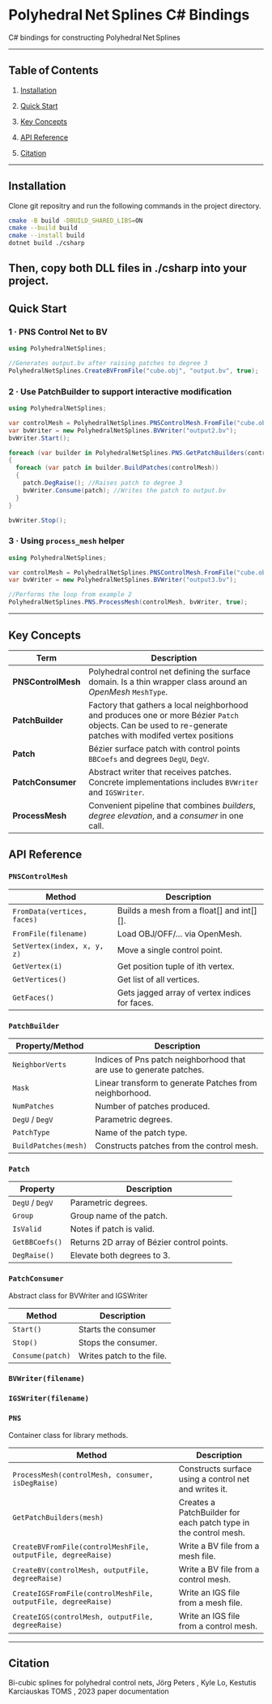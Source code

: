 # Polyhedral Net Splines C# Bindings

C# bindings for constructing Polyhedral Net Splines

---

## Table of Contents

1.  [Installation](#installation)

2.  [Quick Start](#quick-start)

3.  [Key Concepts](#key-concepts)

4.  [API Reference](#api-reference)

5.  [Citation](#citation)

---

## Installation

Clone git repositry and run the following commands in the project directory.
```bash
cmake -B build -DBUILD_SHARED_LIBS=ON
cmake --build build
cmake --install build
dotnet build ./csharp
```
Then, copy both DLL files in ./csharp into your project.
---

## Quick Start

### 1 · PNS Control Net to BV

```cs
using PolyhedralNetSplines;

//Generates output.bv after raising patches to degree 3
PolyhedralNetSplines.CreateBVFromFile("cube.obj", "output.bv", true);
```

### 2 · Use PatchBuilder to support interactive modification

```cs
using PolyhedralNetSplines;

var controlMesh = PolyhedralNetSplines.PNSControlMesh.FromFile("cube.obj");
var bvWriter = new PolyhedralNetSplines.BVWriter("output2.bv");
bvWriter.Start();

foreach (var builder in PolyhedralNetSplines.PNS.GetPatchBuilders(controlMesh))
{
  foreach (var patch in builder.BuildPatches(controlMesh))
  {
    patch.DegRaise(); //Raises patch to degree 3
    bvWriter.Consume(patch); //Writes the patch to output.bv
  }
}

bvWriter.Stop();
```

### 3 · Using `process_mesh` helper

```cs
using PolyhedralNetSplines;

var controlMesh = PolyhedralNetSplines.PNSControlMesh.FromFile("cube.obj");
var bvWriter = new PolyhedralNetSplines.BVWriter("output3.bv");

//Performs the loop from example 2
PolyhedralNetSplines.PNS.ProcessMesh(controlMesh, bvWriter, true);
```
---

## Key Concepts

| Term | Description |
|  -----------------  |  -----------------------------------------  |
|  **PNSControlMesh**  | Polyhedral control net defining the surface domain. Is a thin wrapper class around an *OpenMesh* `MeshType`. |
|  **PatchBuilder**  | Factory that gathers a local neighborhood and produces one or more Bézier `Patch` objects. Can be used to re-generate patches with modifed vertex positions |
|  **Patch**  | Bézier surface patch with control points `BBCoefs` and degrees `DegU`, `DegV`. |
|  **PatchConsumer**  | Abstract writer that receives patches. Concrete implementations includes `BVWriter` and `IGSWriter`. |
|  **ProcessMesh**  | Convenient pipeline that combines *builders*, *degree elevation*, and a *consumer* in one call. |

  

## API Reference

###  `PNSControlMesh`

|  Method                       |  Description                                     |
|  ---------------------------  |  ----------------------------------------------  |
|  `FromData(vertices, faces)`  |  Builds a mesh from a float[] and int[][].       |
|  `FromFile(filename)`         |  Load OBJ/OFF/… via OpenMesh.                    |
|  `SetVertex(index, x, y, z)`  |  Move a single control point.                    |
|  `GetVertex(i)`               |  Get position tuple of ith vertex.               |
|  `GetVertices()`              |  Get list of all vertices.                       |
|  `GetFaces()`                 |  Gets jagged array of vertex indices for faces.  |



###  `PatchBuilder`

|  Property/Method       |  Description                                                          |
|  --------------------  |  -------------------------------------------------------------------  |
|  `NeighborVerts`       |  Indices of Pns patch neighborhood that are use to generate patches.  |
|  `Mask`                |  Linear transform to generate Patches from neighborhood.              |
|  `NumPatches`          |  Number of patches produced.                                          |
|  `DegU` / `DegV`       |  Parametric degrees.                                                  |
|  `PatchType`           |  Name of the patch type.                                              |
|  `BuildPatches(mesh)`  |  Constructs patches from the control mesh.                            |



###  `Patch`

|  Property         |  Description                                 |
|  ---------------  |  ------------------------------------------  |
|  `DegU` / `DegV`  |  Parametric degrees.                         |
|  `Group`          |  Group name of the patch.                    |
|  `IsValid`        |  Notes if patch is valid.                    |
|  `GetBBCoefs()`   |  Returns 2D array of Bézier control points.  |
|  `DegRaise()`     |  Elevate both degrees to 3.                  |

  

###  `PatchConsumer`
Abstract class for BVWriter and IGSWriter

|  Method            | Description                 |
|  ----------------  |  -------------------------  |
|  `Start()`         |  Starts the consumer        |
|  `Stop()`          |  Stops the consumer.        |
|  `Consume(patch)`  |  Writes patch to the file.  |

### `BVWriter(filename)`
### `IGSWriter(filename)`


### `PNS`
Container class for library methods.

|  Method                                                         |  Description                                                      |
|  -------------------------------------------------------------  |  ---------------------------------------------------------------  |
|  `ProcessMesh(controlMesh, consumer, isDegRaise)`               |  Constructs surface using a control net and writes it.            |
|  `GetPatchBuilders(mesh)`                                       |  Creates a PatchBuilder for each patch type in the control mesh.  |
|  `CreateBVFromFile(controlMeshFile, outputFile, degreeRaise)`   |  Write a BV file from a mesh file.                                |
|  `CreateBV(controlMesh, outputFile, degreeRaise)`               |  Write a BV file from a control mesh.                             |
|  `CreateIGSFromFile(controlMeshFile, outputFile, degreeRaise)`  |  Write an IGS file from a mesh file.                              |
|  `CreateIGS(controlMesh, outputFile, degreeRaise)`              |  Write an IGS file from a control mesh.                           |

---

## Citation

Bi-cubic splines for polyhedral control nets, Jörg Peters , Kyle Lo, Kestutis Karciauskas TOMS , 2023 paper documentation